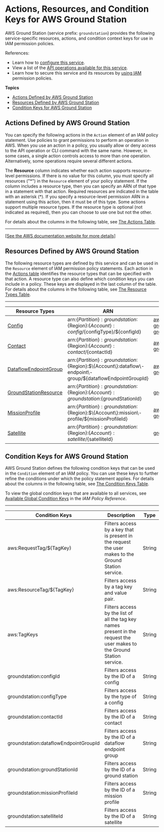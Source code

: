 # Actions, Resources, and Condition Keys for AWS Ground Station<a name="list_awsgroundstation"></a>

AWS Ground Station \(service prefix: `groundstation`\) provides the following service\-specific resources, actions, and condition context keys for use in IAM permission policies\.

References:
+ Learn how to [configure this service]({ConceptsDocRoot}introduction.html)\.
+ View a list of the [API operations available for this service](https://docs.aws.amazon.com/ground-station/latest/APIReference/welcome.html)\.
+ Learn how to secure this service and its resources by [using IAM](https://docs.aws.amazon.com/ground-station/latest/ug/auth-and-access-control.html) permission policies\.

**Topics**
+ [Actions Defined by AWS Ground Station](#awsgroundstation-actions-as-permissions)
+ [Resources Defined by AWS Ground Station](#awsgroundstation-resources-for-iam-policies)
+ [Condition Keys for AWS Ground Station](#awsgroundstation-policy-keys)

## Actions Defined by AWS Ground Station<a name="awsgroundstation-actions-as-permissions"></a>

You can specify the following actions in the `Action` element of an IAM policy statement\. Use policies to grant permissions to perform an operation in AWS\. When you use an action in a policy, you usually allow or deny access to the API operation or CLI command with the same name\. However, in some cases, a single action controls access to more than one operation\. Alternatively, some operations require several different actions\.

The **Resource** column indicates whether each action supports resource\-level permissions\. If there is no value for this column, you must specify all resources \("\*"\) in the `Resource` element of your policy statement\. If the column includes a resource type, then you can specify an ARN of that type in a statement with that action\. Required resources are indicated in the table with an asterisk \(\*\)\. If you specify a resource\-level permission ARN in a statement using this action, then it must be of this type\. Some actions support multiple resource types\. If the resource type is optional \(not indicated as required\), then you can choose to use one but not the other\.

For details about the columns in the following table, see [The Actions Table](reference_policies_actions-resources-contextkeys.md#actions_table)\.


****  
[\[See the AWS documentation website for more details\]](http://docs.aws.amazon.com/IAM/latest/UserGuide/list_awsgroundstation.html)

## Resources Defined by AWS Ground Station<a name="awsgroundstation-resources-for-iam-policies"></a>

The following resource types are defined by this service and can be used in the `Resource` element of IAM permission policy statements\. Each action in the [Actions table](#awsgroundstation-actions-as-permissions) identifies the resource types that can be specified with that action\. A resource type can also define which condition keys you can include in a policy\. These keys are displayed in the last column of the table\. For details about the columns in the following table, see [The Resource Types Table](reference_policies_actions-resources-contextkeys.md#resources_table)\.


****  

| Resource Types | ARN | Condition Keys | 
| --- | --- | --- | 
|   [ Config ](https://docs.aws.amazon.com/ground-station/latest/ug/resources/API_Config.html)  |  arn:$\{Partition\}:groundstation:$\{Region\}:$\{Account\}:config/$\{configType\}/$\{configId\}  |   [ aws:ResourceTag/$\{TagKey\} ](#awsgroundstation-aws_ResourceTag___TagKey_)   [ groundstation:configId ](#awsgroundstation-groundstation_configId)   [ groundstation:configType ](#awsgroundstation-groundstation_configType)   | 
|   [ Contact ](https://docs.aws.amazon.com/ground-station/latest/ug/resources/API_Contact.html)  |  arn:$\{Partition\}:groundstation:$\{Region\}:$\{Account\}:contact/$\{contactId\}  |   [ aws:ResourceTag/$\{TagKey\} ](#awsgroundstation-aws_ResourceTag___TagKey_)   [ groundstation:contactId ](#awsgroundstation-groundstation_contactId)   | 
|   [ DataflowEndpointGroup ](https://docs.aws.amazon.com/ground-station/latest/ug/resources/API_DataflowEndpointGroup.html)  |  arn:$\{Partition\}:groundstation:$\{Region\}:$\{Account\}:dataflow\-endpoint\-group/$\{dataflowEndpointGroupId\}  |   [ aws:ResourceTag/$\{TagKey\} ](#awsgroundstation-aws_ResourceTag___TagKey_)   [ groundstation:dataflowEndpointGroupId ](#awsgroundstation-groundstation_dataflowEndpointGroupId)   | 
|   [ GroundStationResource ](https://docs.aws.amazon.com/ground-station/latest/ug/resources/API_GroundStationResource.html)  |  arn:$\{Partition\}:groundstation:$\{Region\}:$\{Account\}:groundstation:$\{groundStationId\}  |   [ groundstation:groundStationId ](#awsgroundstation-groundstation_groundStationId)   | 
|   [ MissionProfile ](https://docs.aws.amazon.com/ground-station/latest/ug/resources/API_MissionProfile.html)  |  arn:$\{Partition\}:groundstation:$\{Region\}:$\{Account\}:mission\-profile/$\{missionProfileId\}  |   [ aws:ResourceTag/$\{TagKey\} ](#awsgroundstation-aws_ResourceTag___TagKey_)   [ groundstation:missionProfileId ](#awsgroundstation-groundstation_missionProfileId)   | 
|   [ Satellite ](https://docs.aws.amazon.com/ground-station/latest/ug/resources/API_Satellite.html)  |  arn:$\{Partition\}:groundstation:$\{Region\}:$\{Account\}:satellite/$\{satelliteId\}  |   [ groundstation:satelliteId ](#awsgroundstation-groundstation_satelliteId)   | 

## Condition Keys for AWS Ground Station<a name="awsgroundstation-policy-keys"></a>

AWS Ground Station defines the following condition keys that can be used in the `Condition` element of an IAM policy\. You can use these keys to further refine the conditions under which the policy statement applies\. For details about the columns in the following table, see [The Condition Keys Table](reference_policies_actions-resources-contextkeys.md#context_keys_table)\.

To view the global condition keys that are available to all services, see [Available Global Condition Keys](reference_policies_condition-keys.html#AvailableKeys) in the *IAM Policy Reference*\.


****  

| Condition Keys | Description | Type | 
| --- | --- | --- | 
|   aws:RequestTag/$\{TagKey\}  | Filters access by a key that is present in the request the user makes to the Ground Station service\. | String | 
|   aws:ResourceTag/$\{TagKey\}  | Filters access by a tag key and value pair\. | String | 
|   aws:TagKeys  | Filters access by the list of all the tag key names present in the request the user makes to the Ground Station service\. | String | 
|   groundstation:configId  | Filters access by the ID of a config | String | 
|   groundstation:configType  | Filters access by the type of a config | String | 
|   groundstation:contactId  | Filters access by the ID of a contact | String | 
|   groundstation:dataflowEndpointGroupId  | Filters access by the ID of a dataflow endpoint group | String | 
|   groundstation:groundStationId  | Filters access by the ID of a ground station | String | 
|   groundstation:missionProfileId  | Filters access by the ID of a mission profile | String | 
|   groundstation:satelliteId  | Filters access by the ID of a satellite | String | 